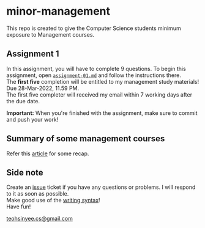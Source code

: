 # minor-management
This repo is created to give the Computer Science students minimum exposure to Management courses.

## Assignment 1

In this assignment, you will have to complete 9 questions. To begin this assignment, open [`assignment-01.md`](assignment-01.md) and follow the instructions there. <br>
The **first five** completion will be entitled to my management study materials! Due 28-Mar-2022, 11.59 PM. <br> 
The first five completer will received my email within 7 working days after the due date.

**Important:** When you're finished with the assignment, make sure to commit and push your work!

## Summary of some management courses
Refer this [article](https://www.linkedin.com/pulse/should-i-major-computer-science-minor-management-teoh-sin-yee) for some recap.

## Side note
Create an [issue](https://docs.github.com/en/issues/tracking-your-work-with-issues/creating-an-issue) ticket if you have any questions or problems. I will respond to it as soon as possible. <br>
Make good use of the [writing syntax](https://docs.github.com/en/get-started/writing-on-github/getting-started-with-writing-and-formatting-on-github/basic-writing-and-formatting-syntax)!
<br>
Have fun! <br>

teohsinyee.cs@gmail.com
